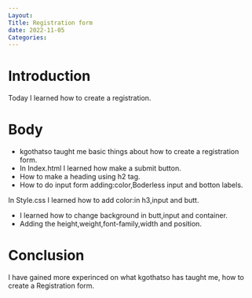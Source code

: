 ```yaml
---
Layout:
Title: Registration form 
date: 2022-11-05
Categories:
---
```


# Introduction
Today I learned how to create a registration.

# Body
- kgothatso taught me basic  things about how to create a registration form.
- In Index.html I learned how make a submit button.
- How to make a heading using h2 tag.
- How to do input form adding:color,Boderless input and botton labels.

 In Style.css I learned how to add color:in h3,input and butt.
 - I learned how to change background in butt,input and container. 
 - Adding the height,weight,font-family,width and position.   

# Conclusion
I have gained more experinced on what kgothatso has taught me, how to create a Registration form. 

 
    